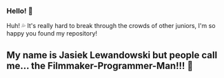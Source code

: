 ### Hello! 👋 
Huh! 💦 It's really hard to break through the crowds of other juniors, I'm so happy you found my repository! 

## My name is Jasiek Lewandowski but people call me... the Filmmaker-Programmer-Man!!! 🌌






<!--
**JasiekLewandowski/JasiekLewandowski** is a ✨ _special_ ✨ repository because its `README.md` (this file) appears on your GitHub profile.


:movie_camera:
:computer:
:mortar_board:
:hammer:
:bomb:
:city_sunrise:
:city_sunset:
:rocket

Here are some ideas to get you started:

- 🔭 I’m currently working on ...
- 🌱 I’m currently learning ...
- 👯 I’m looking to collaborate on ...
- 🤔 I’m looking for help with ...
- 💬 Ask me about ...
- 📫 How to reach me: ...
- 😄 Pronouns: ...
- ⚡ Fun fact: ...
-->
